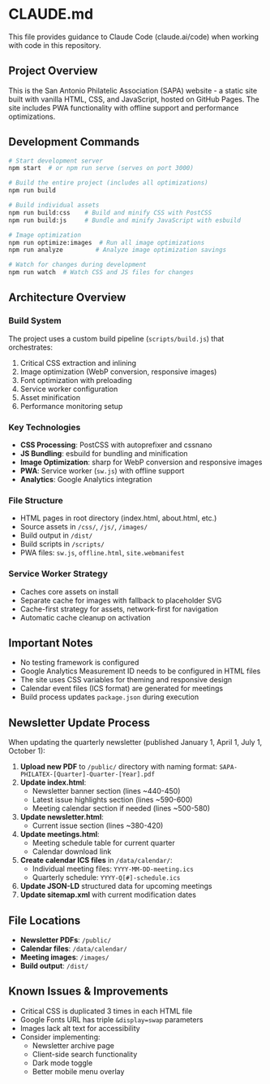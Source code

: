 # CLAUDE.md

This file provides guidance to Claude Code (claude.ai/code) when working with code in this repository.

## Project Overview

This is the San Antonio Philatelic Association (SAPA) website - a static site built with vanilla HTML, CSS, and JavaScript, hosted on GitHub Pages. The site includes PWA functionality with offline support and performance optimizations.

## Development Commands

```bash
# Start development server
npm start  # or npm run serve (serves on port 3000)

# Build the entire project (includes all optimizations)
npm run build

# Build individual assets
npm run build:css    # Build and minify CSS with PostCSS
npm run build:js     # Bundle and minify JavaScript with esbuild

# Image optimization
npm run optimize:images  # Run all image optimizations
npm run analyze         # Analyze image optimization savings

# Watch for changes during development
npm run watch  # Watch CSS and JS files for changes
```

## Architecture Overview

### Build System
The project uses a custom build pipeline (`scripts/build.js`) that orchestrates:
1. Critical CSS extraction and inlining
2. Image optimization (WebP conversion, responsive images)
3. Font optimization with preloading
4. Service worker configuration
5. Asset minification
6. Performance monitoring setup

### Key Technologies
- **CSS Processing**: PostCSS with autoprefixer and cssnano
- **JS Bundling**: esbuild for bundling and minification
- **Image Optimization**: sharp for WebP conversion and responsive images
- **PWA**: Service worker (`sw.js`) with offline support
- **Analytics**: Google Analytics integration

### File Structure
- HTML pages in root directory (index.html, about.html, etc.)
- Source assets in `/css/`, `/js/`, `/images/`
- Build output in `/dist/`
- Build scripts in `/scripts/`
- PWA files: `sw.js`, `offline.html`, `site.webmanifest`

### Service Worker Strategy
- Caches core assets on install
- Separate cache for images with fallback to placeholder SVG
- Cache-first strategy for assets, network-first for navigation
- Automatic cache cleanup on activation

## Important Notes

- No testing framework is configured
- Google Analytics Measurement ID needs to be configured in HTML files
- The site uses CSS variables for theming and responsive design
- Calendar event files (ICS format) are generated for meetings
- Build process updates `package.json` during execution

## Newsletter Update Process

When updating the quarterly newsletter (published January 1, April 1, July 1, October 1):

1. **Upload new PDF** to `/public/` directory with naming format: `SAPA-PHILATEX-[Quarter]-Quarter-[Year].pdf`
2. **Update index.html**:
   - Newsletter banner section (lines ~440-450)
   - Latest issue highlights section (lines ~590-600)
   - Meeting calendar section if needed (lines ~500-580)
3. **Update newsletter.html**:
   - Current issue section (lines ~380-420)
4. **Update meetings.html**:
   - Meeting schedule table for current quarter
   - Calendar download link
5. **Create calendar ICS files** in `/data/calendar/`:
   - Individual meeting files: `YYYY-MM-DD-meeting.ics`
   - Quarterly schedule: `YYYY-Q[#]-schedule.ics`
6. **Update JSON-LD** structured data for upcoming meetings
7. **Update sitemap.xml** with current modification dates

## File Locations

- **Newsletter PDFs**: `/public/`
- **Calendar files**: `/data/calendar/`
- **Meeting images**: `/images/`
- **Build output**: `/dist/`

## Known Issues & Improvements

- Critical CSS is duplicated 3 times in each HTML file
- Google Fonts URL has triple `&display=swap` parameters
- Images lack alt text for accessibility
- Consider implementing:
  - Newsletter archive page
  - Client-side search functionality
  - Dark mode toggle
  - Better mobile menu overlay